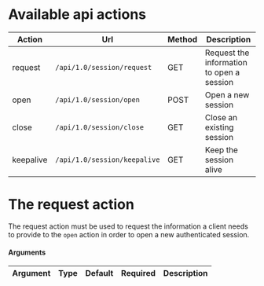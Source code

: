 # Available api actions
| Action | Url | Method | Description |
| --- | --- | --- | --- |
| request   | `/api/1.0/session/request`   | GET  | Request the information to open a session |
| open      | `/api/1.0/session/open`      | POST | Open a new session |
| close     | `/api/1.0/session/close`     | GET  | Close an existing session |
| keepalive | `/api/1.0/session/keepalive` | GET  | Keep the session alive |


# The request action
The request action must be used to request the information a client needs to provide to the `open` action in order to open a new authenticated session.

#### Arguments
| Argument | Type | Default | Required | Description |
| --- | --- | --- | --- | --- |
